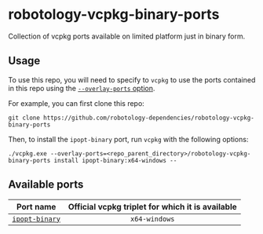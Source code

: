 # robotology-vcpkg-binary-ports
Collection of vcpkg ports available on limited platform just in binary form. 

## Usage

To use this repo, you will need to specify to `vcpkg` to use the ports contained in this repo using
the [`--overlay-ports` option](https://github.com/microsoft/vcpkg/blob/master/docs/specifications/ports-overlay.md). 

For example, you can first clone this repo:
~~~
git clone https://github.com/robotology-dependencies/robotology-vcpkg-binary-ports
~~~

Then, to install the `ipopt-binary` port, run `vcpkg` with the following options: 
~~~
./vcpkg.exe --overlay-ports=<repo_parent_directory>/robotology-vcpkg-binary-ports install ipopt-binary:x64-windows --
~~~

## Available ports 

| Port name | Official vcpkg triplet for which it is available | 
|:---------:|:------------------------------------------------:|
| [`ipopt-binary`](ipopt-binary)| `x64-windows`                | 
